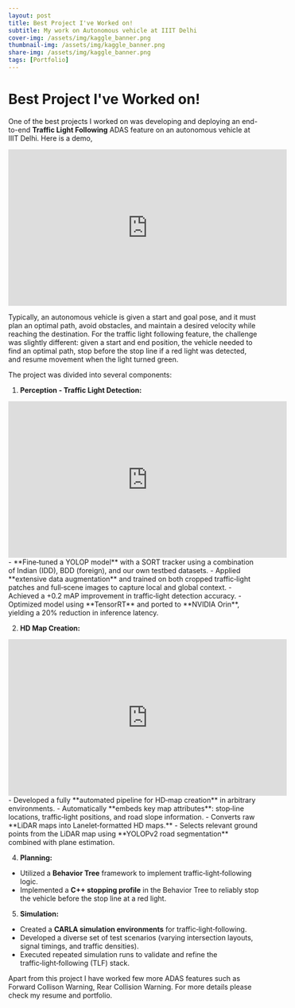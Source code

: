 ```yaml
---
layout: post
title: Best Project I've Worked on!
subtitle: My work on Autonomous vehicle at IIIT Delhi
cover-img: /assets/img/kaggle_banner.png
thumbnail-img: /assets/img/kaggle_banner.png
share-img: /assets/img/kaggle_banner.png
tags: [Portfolio]
---
```



# Best Project I've Worked on!

One of the best projects I worked on was developing and deploying an end-to-end **Traffic Light Following** ADAS feature on an autonomous vehicle at IIIT Delhi. Here is a demo,

<div class="col-md-6">
    <iframe width="560" height="315" src="https://www.youtube.com/embed/Yhju9OP4RS8" frameborder="0" allow="accelerometer; autoplay; clipboard-write; encrypted-media; gyroscope; picture-in-picture" allowfullscreen></iframe>
</div>

Typically, an autonomous vehicle is given a start and goal pose, and it must plan an optimal path, avoid obstacles, and maintain a desired velocity while reaching the destination. For the traffic light following feature, the challenge was slightly different: given a start and end position, the vehicle needed to find an optimal path, stop before the stop line if a red light was detected, and resume movement when the light turned green.

The project was divided into several components:

1. **Perception - Traffic Light Detection:**

<div class="col-md-6">
    <iframe width="560" height="315" src="https://youtu.be/Xk02kCv9rg4" frameborder="0" allow="accelerometer; autoplay; clipboard-write; encrypted-media; gyroscope; picture-in-picture" allowfullscreen></iframe>
</div>
- **Fine‑tuned a YOLOP model** with a SORT tracker using a combination of Indian (IDD), BDD (foreign), and our own testbed datasets.
- Applied **extensive data augmentation** and trained on both cropped traffic‑light patches and full‑scene images to capture local and global context.
- Achieved a +0.2 mAP improvement in traffic‑light detection accuracy.
- Optimized model using **TensorRT** and ported to **NVIDIA Orin**, yielding a 20% reduction in inference latency.

2. **HD Map Creation:**
<div class="col-md-6">
    <iframe width="560" height="315" src="https://youtu.be/KkV2-nVDkjs" frameborder="0" allow="accelerometer; autoplay; clipboard-write; encrypted-media; gyroscope; picture-in-picture" allowfullscreen></iframe>
</div>
- Developed a fully **automated pipeline for HD‑map creation** in arbitrary environments.
- Automatically **embeds key map attributes**: stop‑line locations, traffic‑light positions, and road slope information.
- Converts raw **LiDAR maps into Lanelet‑formatted HD maps.**
- Selects relevant ground points from the LiDAR map using **YOLOPv2 road segmentation** combined with plane estimation.

4. **Planning:**  
- Utilized a **Behavior Tree** framework to implement traffic‑light‑following logic.
- Implemented a **C++ stopping profile** in the Behavior Tree to reliably stop the vehicle before the stop line at a red light.

5. **Simulation:**
- Created a **CARLA simulation environments** for traffic‑light‑following.
- Developed a diverse set of test scenarios (varying intersection layouts, signal timings, and traffic densities).
- Executed repeated simulation runs to validate and refine the traffic‑light‑following (TLF) stack. 		

Apart from this project I have worked few more ADAS features such as Forward Collison Warning, Rear Collision Warning. For more details please check my resume and portfolio.

